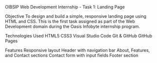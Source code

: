 OIBSIP Web Development Internship - Task 1: Landing Page

Objective
To design and build a simple, responsive landing page using HTML and CSS. This is the first task assigned as part of the Web Development domain during the Oasis Infobyte internship program.

Technologies Used
HTML5
CSS3
Visual Studio Code
Git & GitHub
GitHub Pages

Features
Responsive layout
Header with navigation bar
About, Features, and Contact sections
Contact form with input fields
Footer section